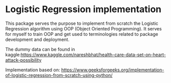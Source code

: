 # Logistic Regression implementation

This package serves the purpose to implement from scratch the Logistic Regression algorithm using OOP (Object Oriented Programming). It serves for myself to train OOP and get used to terminologies related to package development and deployment.

The dummy data can be found in kaggle:https://www.kaggle.com/nareshbhat/health-care-data-set-on-heart-attack-possibility

Implementation based on: https://www.geeksforgeeks.org/implementation-of-logistic-regression-from-scratch-using-python/